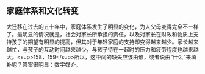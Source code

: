 ## 家庭体系和文化转变

大迁移在过去的五十年中，家庭体系发生了明显的变化，为人父母变得完全不一样了。最明显的情况就是，社会对家长所承担的责任，以及对家长在财政和物质上支持孩子的期望有明显的提高，但其对于年轻家庭的支持却变得越来越少。家长越来越忙，与孩子的互动时间越来越少，与孩子待在一起时的压力和疲劳程度也越来越大。&lt;sup&gt;158，159&lt;/sup&gt;所以，这中间的缺失应该由谁，或者说由“什么”来填补呢？答案很明显：数字媒介。